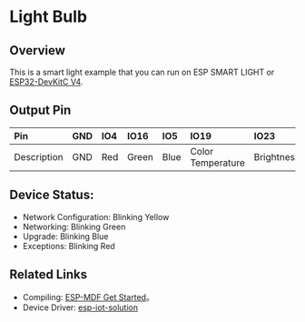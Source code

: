 # Light Bulb

## Overview
This is a smart light example that you can run on ESP SMART LIGHT or [ESP32-DevKitC V4](https://esp-idf.readthedocs.io/en/latest/hw-reference/modules-and-boards.html#esp32-devkitc-v4).

## Output Pin
| Pin         | GND  | IO4  | IO16  | IO5  | IO19              | IO23       |
| :---------- | :--- | :--- | :---  | :--- | :---------------- | :--------- |
| Description | GND  | Red  | Green | Blue | Color Temperature | Brightness |

## Device Status:
* Network Configuration: Blinking Yellow
* Networking: Blinking Green
* Upgrade: Blinking Blue
* Exceptions: Blinking Red

## Related Links
* Compiling: [ESP-MDF Get Started](https://github.com/espressif/esp-mdf/blob/master/docs/get_started.md)。
* Device Driver: [esp-iot-solution](https://github.com/espressif/esp-iot-solution/tree/master/components/general/light)
